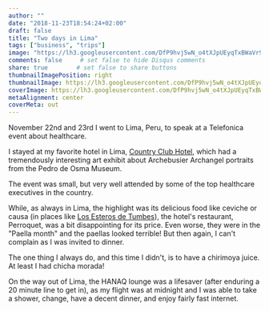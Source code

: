 ```yaml
---
author: ""
date: "2018-11-23T18:54:24+02:00"
draft: false
title: "Two days in Lima"
tags: ["business", "trips"]
image: "https://lh3.googleusercontent.com/DfP9hvj5wN_o4tXJpUEyqTxBWaVr9DzDgpXEJ5tw8wD-AB1mTeNJfRZkmVNBpBjpAyfbGiqM_HvCS__m0QFA6XLNAS-DZ5SXzLcuJrrk9MZMabjGpm1oskWhOvj1PmbyT32su8_Apx4=w1920-h1080"
comments: false     # set false to hide Disqus comments
share: true        # set false to share buttons
thumbnailImagePosition: right
thumbnailImage: https://lh3.googleusercontent.com/DfP9hvj5wN_o4tXJpUEyqTxBWaVr9DzDgpXEJ5tw8wD-AB1mTeNJfRZkmVNBpBjpAyfbGiqM_HvCS__m0QFA6XLNAS-DZ5SXzLcuJrrk9MZMabjGpm1oskWhOvj1PmbyT32su8_Apx4=w1920-h1080
coverImage: https://lh3.googleusercontent.com/DfP9hvj5wN_o4tXJpUEyqTxBWaVr9DzDgpXEJ5tw8wD-AB1mTeNJfRZkmVNBpBjpAyfbGiqM_HvCS__m0QFA6XLNAS-DZ5SXzLcuJrrk9MZMabjGpm1oskWhOvj1PmbyT32su8_Apx4=w1920-h1080
metaAlignment: center
coverMeta: out
---
```


November 22nd and 23rd I went to Lima, Peru, to speak at a Telefonica event about healthcare.

<!--more-->

I stayed at my favorite hotel in Lima, [Country Club Hotel](https://www.lhw.com/hotel/Country-Club-Lima-Hotel-Lima-Peru), which had a tremendously interesting art exhibit about Archebusier Archangel portraits from the Pedro de Osma Museum.

The event was small, but very well attended by some of the top healthcare executives in the country.

While, as always in Lima, the highlight was its delicious food like ceviche or causa (in places like [Los Esteros de Tumbes](https://www.facebook.com/esterosdetumbes/)), the hotel's restaurant, Perroquet, was a bit disappointing for its price. Even worse, they were in the "Paella month" and the paellas looked terrible! But then again, I can't complain as I was invited to dinner.

The one thing I always do, and this time I didn't, is to have a chirimoya juice. At least I had chicha morada!

On the way out of Lima, the HANAQ lounge was a lifesaver (after enduring a 20 minute line to get in), as my flight was at midnight and I was able to take a shower, change, have a decent dinner, and enjoy fairly fast internet.

<script src="https://cdn.jsdelivr.net/npm/publicalbum@latest/dist/pa-embed-player.min.js" async></script>
<div class="pa-embed-player" style="width:100%; height:480px; display:none;"
  data-link="https://photos.app.goo.gl/4empgm1m27rd9dJT7"
  data-title="34 new photos by Jorge Cortell">
  <img data-src="https://lh3.googleusercontent.com/aDaz9x7kZbWVsLaLp_Q12R3oyrYfCVivhjGwmgKO_dX11AhL3RuDKRAKetJ0Vs7B92nTqe69zJn037V6AYo72HEQZpd2ZybpbbKjavW-X9l-IHzy1XYVoJbe1eEwYcmwLTqy5uh-ZQs=w1920-h1080" src="" alt="" />
  <img data-src="https://lh3.googleusercontent.com/LZLV5y44pCQd4VC1OiefadzB9055cPOAt9MQuGdpcIqmQ3NbpQR_xPKs5q9HbgYGc2JxmFz2X3d-wlRj5pLznIxvcOpVUWH3r3NOnCaLyxsbw1_TnZ1jax9k62FPOC8KddMg7giZw8s=w1920-h1080" src="" alt="" />
  <img data-src="https://lh3.googleusercontent.com/OeIUl5V62clrvEfH3qLG5qYZRjfcUL97FIcOPjvZfPVDBm0kTHa-GDyjyv9agHha0i5AFpGK22-7AIsXmkuvSdBQJv6-P8M06DeDFTit7-Mpew75GUOx7-rKw8PxPubVoH2TP5zejAg=w1920-h1080" src="" alt="" />
  <img data-src="https://lh3.googleusercontent.com/dnYIA1dPW6zEvqgdxQHON1R8aSEjld7GRPvPi7CL3_-lGtYjFU0ON-5U-j1YBKSpv-ytkVtP6yFOqE6FJdGuHph1MJLXdWDGWfAVl0X1FJP-82Mv1NcKPBmdJTXcSvrFhZVOIzL2a-4=w1920-h1080" src="" alt="" />
  <img data-src="https://lh3.googleusercontent.com/w_apPotjufWSB3fdGnKUeFW6E--3HmK7xA1m2k_AhCt0pRAtR9gnfMRlXKkBmhkAO4N7UFNYljePFftt8RdyD_B4IqlJc5mK1Jsx-jO-WTyUGhN07lyZVde_EQRjH7m6ZQyFD2oQ_vQ=w1920-h1080" src="" alt="" />
  <img data-src="https://lh3.googleusercontent.com/GRA9teEZ7pp1d0euyjj5C6JY6ZJladwRjnztsIEeHOl-7QSV0XbpRU3NfhuIuw5ZePClwcel3wPLW6oTuDenjNaaki2P1GP9oE_ll2AwZhoYV7Om3KV0w5b9GvmkeGU2BJO4tHonbl8=w1920-h1080" src="" alt="" />
  <img data-src="https://lh3.googleusercontent.com/q8SvNUSGYMlpgqcagAROZPG_QfxT8XE37xaXK6U9T4PULgx8kWYW4BS6Alt3HR3qXeKdKRkgVWZcs2HzZSYY_N7R3rjYLHBAAqEn2EGtmDeQ7IEX0_be2_LR30PJNz1gVs6m_f1ghdw=w1920-h1080" src="" alt="" />
  <img data-src="https://lh3.googleusercontent.com/Xu-yA1FkH-RwQZao4n4FddoN08oPbSb0j5tdPkNFUxzqyjwb-NZQpGB8JQZdMf12Tkjz-aagpMAKJotRrx_g3IiQhi_krMc0TnXxldHYhISbbZA9pBlt2NApFZCeuPT3_W0-gc7kVd4=w1920-h1080" src="" alt="" />
  <img data-src="https://lh3.googleusercontent.com/JjKCOFvG7qTW8g_pS221sYx3VFSsiVMx2zbNJTFiNdy99kQUVmlGBEKRMUwZMrGZRVsDJne8W0Ushb5ZtEQHON0YHATY3Kp1mNovYLmxABT7odF4nvfe5VgiKFCHm8SlTmm-ZJsaah4=w1920-h1080" src="" alt="" />
  <img data-src="https://lh3.googleusercontent.com/AFdXj7AqT52BKbvWV-UwbdrS-Iye2dSU-lsGT-tucTyOVUIWmocPYOFeVm8o3_9_y0DdxLwqjFhB386V0RjuR6d7tRrqR1lKriQD-mUTyHw-KM6E-tF6y4VaEYHzUVYyDgYywVJkWwA=w1920-h1080" src="" alt="" />
  <img data-src="https://lh3.googleusercontent.com/XsFiP9e-7dRgFEZ8gV16aaRIFE8f6G_wErqkO0nyq62in4xxxq6V7ntoTkurZ8LlhaClNJpHQgdsUIZdmjh4eOQEX-9SEbh2wbaNaDUWIN_joAWFgJPuuNOiUw_BzgZtNLy586Tb2L8=w1920-h1080" src="" alt="" />
  <img data-src="https://lh3.googleusercontent.com/QUNLaP2oq_gA-mBaDiGZEYyfoL1wsfZJ1e2fu4GpkYsGwXlWqdZW2JIydrjqPCjQs6TR273299Fpg-9CXUu8ufJtCiXfXvCRh9wQkpBztXKtiovBnBwuVOSlvoD7ZboxC1780mHoSF0=w1920-h1080" src="" alt="" />
  <img data-src="https://lh3.googleusercontent.com/BvoPIYs2clH7xgka04DU41C_Wt2kD8Nn1-QtKUAu4ClsVZ7iDN4Pap_HsXx3lB5ygI-AECtyLI9ynxl-qRuDoMzdgcOHa5kFczL3a16SF4_F6lZ9KlVyzlCtb7OqXHEQxhsiyxrJxZE=w1920-h1080" src="" alt="" />
  <img data-src="https://lh3.googleusercontent.com/xt8np4yq7eU4oGF_M2KduWyVO-TMpsHG70cfbI8a2a_ShyBpcPObhBm7rMi3GV71x1zoQbP-2oB3gHzLzX4CrOBNOrhvU9Qu6ZTwhWy7acL2bR0YmJoaCms346P6MBf6fQlwYwSondk=w1920-h1080" src="" alt="" />
  <img data-src="https://lh3.googleusercontent.com/7p7bWDNfgzWNAHlxVKs0c1qK75JTaQTTl-kzLQB601BlDNwQagEDqLe7lt0-pTKihxbbPws-BacCd2-82imRghkyjfPGkKC9n4vD8srTBM0vbmibEb8a7vWc8znBfv6KOQ21fe6_VsY=w1920-h1080" src="" alt="" />
  <img data-src="https://lh3.googleusercontent.com/P2Bl6ouosFKsGFILOAcNrPRLT8bC1ivmGGtuBXytca2FhElESXNgVwAq5pEjbaV2kCT1_vMxGTfXAmyDPTP7Ra73KFDi4F-JpBbgb3UlIRwDwH-J_dbxmrdbh-gaMo20UsEnW16_VgA=w1920-h1080" src="" alt="" />
  <img data-src="https://lh3.googleusercontent.com/C4IQq615vAa_y1CgHi5uOWnyq8bQNJi37SwVhkRKoeBKmrZ0gD7eFC54-0BrrxT6pQ9V0Vfuc8ErLAC_AY5E25KdcoQ-vywWoZIMO1Gp_W8tEQ4IcmEu9BBL1i7hJhDw5Zd50Ja2EfM=w1920-h1080" src="" alt="" />
  <img data-src="https://lh3.googleusercontent.com/bNtoX2VNPG5DHK5kbSoLAnDUXU4KBtjc70E7hI57paRDPpO_DZtdLmwwZE4h_Am6OfcpgILUOluxBlSYnvTiZ8lYnu6R-uOt5mw4vJDjYBQtDb69NWpmVzSVVv8D1YYWf9XaceM3CH8=w1920-h1080" src="" alt="" />
  <img data-src="https://lh3.googleusercontent.com/1UkOZPi8Y0_5OJtnQBepSAbbk_ZDYqP3q1a1d58mA-o9mRWlmdQ2ZJhxQlIcP9xzFC5QgM8loMzXuBjckOy9AWwutGAMH1OrMt3sXNSgmLiEnqR6GKwt4tO7xsjY3_zSdyDYRqtUgzY=w1920-h1080" src="" alt="" />
  <img data-src="https://lh3.googleusercontent.com/nZj8B5k35fEzk0bMSRuSw1YMz-gKh1cZtKvwyJY38HEdq6m602RbwwQMudZqquY2nGXa3ydIVtQEZHKRZ0oI2dNxy4mlmRfBim5LooMD6N4LorxqvOBvwMa56QBKcYoq3CMyHPDD38g=w1920-h1080" src="" alt="" />
  <img data-src="https://lh3.googleusercontent.com/OvTL-KQU-S1YfQb1rS4DshzdBUF1gRfxfw6sh9wnGwBNYaZdNY8pr4c8D007OMUfuPB4iaaIetTmXf8fPnWzCBbktm9NgaaAvx4ouzKwq0BPBiB_2lf8ILXTFnKWhXC3XruCRCSva1o=w1920-h1080" src="" alt="" />
  <img data-src="https://lh3.googleusercontent.com/te8ZcUlAyhIpW-p-SwLrzmt4uU9eHmmyfEixaOXj-qPY7A8NgKc225Clq90sBuCVNLnbwdUQoXxdYOGgaCLBLqr3qki_CBSN6a5g6txp4tme7en90Fljmdi0LKroktVYHUY-P1LJIRo=w1920-h1080" src="" alt="" />
  <img data-src="https://lh3.googleusercontent.com/i9CKOjsBV_2LfHzd0grr-diTbjUFl-28SFwybAMMhtxp7wcHrMiJZbBxObx6Vtj84XMnHl7HrQlU0GZhXBkimso0_U_0CCiEWPvYNhuCWowbE9Dmj83yHanCRgLSaTt7mjFWNjbMH50=w1920-h1080" src="" alt="" />
  <img data-src="https://lh3.googleusercontent.com/mTWRDhXEzk7GYWZ1nYJjwPSZSK7LTYRfvzCnSrQ7MMOw6wlEJEIpDJf-YhoAkhokfOCS8lG6qGMvD18jgle9jHog9qDJBMZpTD-dm5Mnr9BNbVkJpTYz4u7p1urYdjMDFEqNasHrFNk=w1920-h1080" src="" alt="" />
  <img data-src="https://lh3.googleusercontent.com/K2j0oIfueKvZTMGeiESYYH9KiKsJdmqQhRF_I6dgoUohnQDKjSL5VOeF83hfViahc23ErgZmxGAbP-SdZpTKbzB0fUOqC5mbqw9I5iRMUPLlxiAoMSArKe1ptSqmKHT8OnBp_7M7CcQ=w1920-h1080" src="" alt="" />
  <img data-src="https://lh3.googleusercontent.com/aB9boO4YIgbZ0OgOiCg0Yn7IqIi6fRt9-jFJhhaQ8qOTieYA70WQbBak5UHst8QRRa_3ZlVp2lYQxP3SWDFHlE_ea4klQ0_4lmj45QNbJgRmISfsLx0fWuwHjbZKDTFPZbk-_dTMGrs=w1920-h1080" src="" alt="" />
  <img data-src="https://lh3.googleusercontent.com/59oipvD2YW4-nicLaJrj27JZO66M4q5bbMnm8XoY7WJSul24EaLlks-RXaA0-9pgL76-MGB9BJSAbxzAohc63pbUf9hzpTL0M4qybD6DhcZTHfBY4MlntOKdy_L_Ud4xYzyu46E9sxg=w1920-h1080" src="" alt="" />
  <img data-src="https://lh3.googleusercontent.com/o__aO68PV5z94Bi1dwK7zEPZ3omt1y6-x6pcIEkD4ddShh7BBZ5apZyPNIYHKKB4s9tdwgSWdi81Ev9augXV2nmi56hhRpa63GDEhW9_UgLC6HJTrwvbRoPrz0QLBmG2IcONtb_fqh0=w1920-h1080" src="" alt="" />
  <img data-src="https://lh3.googleusercontent.com/BT8cM2rBluCnk4dGVR5-TQUfDa7Kjepc-R6Y4BUTIygcU5PZjOSaNfdQ-yTePPJtUaqBmRdk98pErikv0PUSDQQJvl75Us-DAUJfvwTDu9JbGD2gjcDR66-6tCLQeeXH1ogBSZjwEBY=w1920-h1080" src="" alt="" />
  <img data-src="https://lh3.googleusercontent.com/QgVqI5nUnH0h4WAvVTE7qPZMfajWA6O0Vjd5iF20vych5eOF1Wo-1Xao-5fgCHRztzOv2WDk-xeeEB6Nw545Lu2Q1tX9H5D-0OtMVAyoRPwo0u8vSh9jV0iAyGiyt5tvs-imsuE6m0A=w1920-h1080" src="" alt="" />
  <img data-src="https://lh3.googleusercontent.com/xVz7nfIjXc-BnhF_RgiMPHOUZfWg8hrW3HaQ0RfGq5zK01WrOg4y77FtULW6ppw-SwoyS8jd68M3PVIAqkPcqK5V40q1wP6NG7lJ-RlpyOtpYFlzt2vtBb9Y_FxLAcEtLoP0TvRLfTU=w1920-h1080" src="" alt="" />
  <img data-src="https://lh3.googleusercontent.com/8VNSVWVfXwb4lvk-bpCPA46q2_8hUpd0dSYnKrPxfNURPAL-ABjuxDW7aM78jgnoTVw2nb_UqhYESR-G1h_t-By6HYF0pdUCMWOn6CO0H4vwsFQLcsXbEbHy2v3YF_H2O1RS_wXxUzA=w1920-h1080" src="" alt="" />
  <img data-src="https://lh3.googleusercontent.com/14sC8FLGkO832pTyJmj6xen1TzQq63YiSez6tBjjIHezUFpMi0fP5R12FWgVpn_mkhAkKr84WLdyCQu-qpnMLHQJeNlAybZo0tPNgs4btJxVuUXKa1qg2btZms7FNCqMJ2IVlvFfyL4=w1920-h1080" src="" alt="" />
  <img data-src="https://lh3.googleusercontent.com/4YPH1OL4LpQQb3Dzl3xgQKh1Z3VlQv8dJygaeqBhJcWCExcRvqJHx1ljnJNQG3NiXlEc6W6qDGCUv9it7UWSa8GwD_7KAXiDB2iRc2uRBS3-TN4yQhpAhlERXpZue4k0ok6q2xO9RaE=w1920-h1080" src="" alt="" />
</div>
